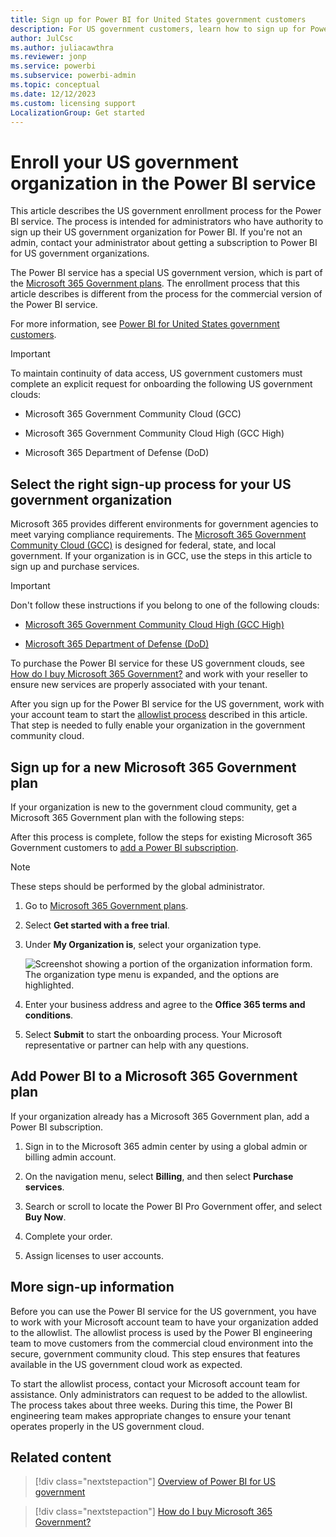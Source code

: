 ```yaml
---
title: Sign up for Power BI for United States government customers
description: For US government customers, learn how to sign up for Power BI with a new Microsoft 365 Government plan and begin the onboarding process.
author: JulCsc
ms.author: juliacawthra
ms.reviewer: jonp
ms.service: powerbi
ms.subservice: powerbi-admin
ms.topic: conceptual
ms.date: 12/12/2023
ms.custom: licensing support
LocalizationGroup: Get started
---
```

# Enroll your US government organization in the Power BI service

This article describes the US government enrollment process for the Power BI service. The process is intended for administrators who have authority to sign up their US government organization for Power BI. If you're not an admin, contact your administrator about getting a subscription to Power BI for US government organizations.

The Power BI service has a special US government version, which is part of the [Microsoft 365 Government plans](https://www.microsoft.com/microsoft-365/government/compare-office-365-government-plans?rtc=1). The enrollment process that this article describes is different from the process for the commercial version of the Power BI service.

For more information, see [Power BI for United States government customers](service-govus-overview.md).

>[!IMPORTANT]
>To maintain continuity of data access, US government customers must complete an explicit request for onboarding the following US government clouds:
>
>* Microsoft 365 Government Community Cloud (GCC)
>
>* Microsoft 365 Government Community Cloud High (GCC High)
>
>* Microsoft 365 Department of Defense (DoD)

## Select the right sign-up process for your US government organization

Microsoft 365 provides different environments for government agencies to meet varying compliance requirements. The  [Microsoft 365 Government Community Cloud (GCC)](/office365/servicedescriptions/office-365-platform-service-description/office-365-us-government/gcc) is designed for federal, state, and local government. If your organization is in GCC, use the steps in this article to sign up and purchase services.

>[!IMPORTANT]
>Don't follow these instructions if you belong to one of the following clouds:
>
>* [Microsoft 365 Government Community Cloud High (GCC High)](/office365/servicedescriptions/office-365-platform-service-description/office-365-us-government/gcc-high-and-dod)
>
>* [Microsoft 365 Department of Defense (DoD)](/office365/servicedescriptions/office-365-platform-service-description/office-365-us-government/gcc-high-and-dod)
>
>To purchase the Power BI service for these US government clouds, see [How do I buy Microsoft 365 Government?](/office365/servicedescriptions/office-365-platform-service-description/office-365-us-government/microsoft-365-government-how-to-buy#how-do-i-buy-microsoft-365-government) and work with your reseller to ensure new services are properly associated with your tenant.

After you sign up for the Power BI service for the US government, work with your account team to start the [allowlist process](#more-sign-up-information) described in this article. That step is needed to fully enable your organization in the government community cloud.

## Sign up for a new Microsoft 365 Government plan

If your organization is new to the government cloud community, get a Microsoft 365 Government plan with the following steps:

After this process is complete, follow the steps for existing Microsoft 365 Government customers to [add a Power BI subscription](#add-power-bi-to-a-microsoft-365-government-plan).

> [!NOTE]
> These steps should be performed by the global administrator.

1. Go to [Microsoft 365 Government plans](https://products.office.com/government/office-365-web-services-for-government).

1. Select **Get started with a free trial**.

1. Under **My Organization is**, select your organization type.

   ![Screenshot showing a portion of the organization information form. The organization type menu is expanded, and the options are highlighted.](media/service-govus-signup/gcc-trial-signup.png)

1. Enter your business address and agree to the **Office 365 terms and conditions**.
1. Select **Submit** to start the onboarding process. Your Microsoft representative or partner can help with any questions.

## Add Power BI to a Microsoft 365 Government plan

If your organization already has a Microsoft 365 Government plan, add a Power BI subscription.

1. Sign in to the Microsoft 365 admin center by using a global admin or billing admin account.

2. On the navigation menu, select **Billing**, and then select **Purchase services**.

3. Search or scroll to locate the Power BI Pro Government offer, and select **Buy Now**.

4. Complete your order.

5. Assign licenses to user accounts.

## More sign-up information

Before you can use the Power BI service for the US government, you have to work with your Microsoft account team to have your organization added to the allowlist. The allowlist process is used by the Power BI engineering team to move customers from the commercial cloud environment into the secure, government community cloud. This step ensures that features available in the US government cloud work as expected.

To start the allowlist process, contact your Microsoft account team for assistance. Only administrators can request to be added to the allowlist. The process takes about three weeks. During this time, the Power BI engineering team makes appropriate changes to ensure your tenant operates properly in the US government cloud.

## Related content

>[!div class="nextstepaction"]
>[Overview of Power BI for US government](service-govus-overview.md)

>[!div class="nextstepaction"]
>[How do I buy Microsoft 365 Government?](/office365/servicedescriptions/office-365-platform-service-description/office-365-us-government/microsoft-365-government-how-to-buy#how-do-i-buy-microsoft-365-government)
